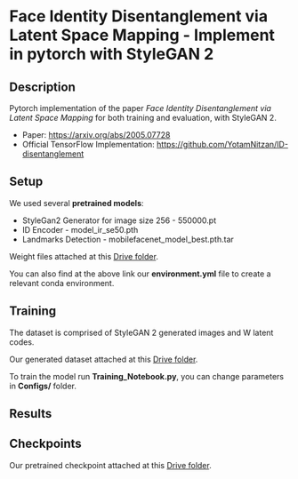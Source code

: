 # Face Identity Disentanglement via Latent Space Mapping - Implement in pytorch with StyleGAN 2

## Description

Pytorch implementation of the paper *Face Identity Disentanglement via Latent Space Mapping* for both training and evaluation, with StyleGAN 2.
- Paper: https://arxiv.org/abs/2005.07728
- Official TensorFlow Implementation: https://github.com/YotamNitzan/ID-disentanglement

## Setup

We used several **pretrained models**: 
- StyleGan2 Generator for image size 256 - 550000.pt
- ID Encoder - model_ir_se50.pth
- Landmarks Detection - mobilefacenet_model_best.pth.tar

Weight files attached at this [Drive folder](https://drive.google.com/drive/folders/18K5YBBJRiCIradtttlLcdtSyLUo3cUI5?usp=sharing).

You can also find at the above link our **environment.yml** file to create a relevant conda environment.

## Training

The dataset is comprised of StyleGAN 2 generated images and W latent codes.

Our generated dataset attached at this [Drive folder](https://drive.google.com/drive/folders/1SW7fE9KQV8XXYeluB3MavuAWlObwq65J?usp=sharing).

To train the model run **Training_Notebook.py**, you can change parameters in **Configs/** folder.

## Results



## Checkpoints
Our pretrained checkpoint attached at this [Drive folder](https://drive.google.com/drive/folders/1Z7BTqSrPi37I4mH6C7RCJNr2v6Zx69pB?usp=sharing).
